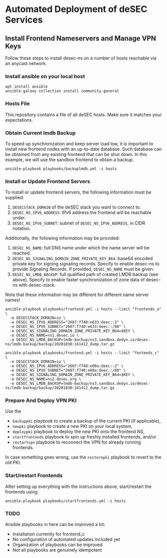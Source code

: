 # Automated Deployment of deSEC Services

## Install Frontend Nameservers and Manage VPN Keys

Follow these steps to install desec-ns on a number of hosts reachable via an anycast network.

### Install ansible on your local host

```
apt install ansible
ansible-galaxy collection install community.general
```

### Hosts File

This repository contains a file of all deSEC hosts. Make sure it matches your expectations.


### Obtain Current lmdb Backup

To speed up synchronization and keep server load low, it is important to install new frontend nodes with an up-to-date
database. Such database can be obtained from any existing frontend that can be shut down. In this example,
we will use the sandbox frontend to obtain a backup.

```shell script
ansible-playbook playbooks/backuplmdb.yml -i hosts
```

### Install or Update Frontend Servers

To install or update frontend servers, the following information must be supplied:

1. `DESECSTACK_DOMAIN` of the deSEC stack you want to connect to.
1. `DESEC_NS_IPV6_ADDRESS`: IPv6 address the frontend will be reachable under.
1. `DESEC_NS_IPV6_SUBNET`: subnet of `DESEC_NS_IPV6_ADDRESS`, in CIDR notation.

Additionally, the following information may be provided:

1. `DESEC_NS_NAME`: full DNS name under which the name server will be reached.
1. `DESEC_NS_SIGNALING_DOMAIN_ZONE_PRIVATE_KEY_B64`: base64 encoded private key for signing signaling records.
    Specify to enable desec-ns to provide Signaling Records. If provided, `DESEC_NS_NAME` must be given.
1. `DESEC_NS_LMDB_BACKUP`: full qualified path of created LMDB backup (see above). Specify to enable faster
    synchronization of zone data of desec-ns with desec-stack.

Note that these information may be different for different name server names!

```shell script
ansible-playbook playbooks/frontend.yml -i hosts --limit "frontends_a" \
  -e DESECSTACK_DOMAIN=io \
  -e DESEC_NS_IPV6_ADDRESS="2607:f740:e633:deec::2" \
  -e DESEC_NS_IPV6_SUBNET="2607:f740:e633:deec::/80" \
  -e DESEC_NS_SIGNALING_DOMAIN_ZONE_PRIVATE_KEY_B64=$KEY \
  -e DESEC_NS_NAME=ns1.desec.io \
  -e DESEC_NS_LMDB_BACKUP=lmdb-backup/ns3.sandbox.dedyn.io/desec-ns/lmdb-backup/backup/20201030:161412_dump.tar.gz
```

```shell script
ansible-playbook playbooks/frontend.yml -i hosts --limit "fontends_c" \
  -e DESECSTACK_DOMAIN=io \
  -e DESEC_NS_IPV6_ADDRESS="2607:f740:e00a:deec::2" \
  -e DESEC_NS_IPV6_SUBNET="2607:f740:e00a:deec::/80" \
  -e DESEC_NS_SIGNALING_DOMAIN_ZONE_PRIVATE_KEY_B64=$KEY \
  -e DESEC_NS_NAME=ns2.desec.org \
  -e DESEC_NS_LMDB_BACKUP=lmdb-backup/ns3.sandbox.dedyn.io/desec-ns/lmdb-backup/backup/20201030:161412_dump.tar.gz
```

### Prepare And Deploy VPN PKI

Use the 

- `backuppki` playbook to create a backup of the current PKI (if applicable),
- `newpki` playbook to create a new PKI on your local system,
- `deploypki` playbook to deploy the new PKI onto the frontend NS, 
- `startfrontends` playbook to spin up freshly installed frontends, and/or
- `restartvpn` playbook to reconnect the VPN for already running frontends.

In case something goes wrong, use the `restorepki` playbook to revert to the old PKI.


### Start/restart Frontends

After setting up everything with the instructions above, start/restart the frontends using

```shell script
ansible-playbook playbooks/startfrontends.yml -i hosts
```

### TODO

Ansible playbooks in here can be improved a lot:

- Installation currently for frontend_c
- No configuration of automated updates included yet
- Organization of playbooks can be improved
- Not all playbooks are genuinely idempotent
